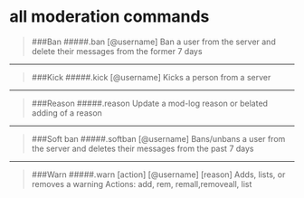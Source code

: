 # all moderation commands

>###Ban
>#####.ban [@username]
>Ban a user from the server and delete their messages from the former 7 days

___
>###Kick
>#####.kick [@username]
>Kicks a person from a server

___
>###Reason
>#####.reason
>Update a mod-log reason or belated adding of a reason

___
>###Soft ban
>#####.softban [@username]
>Bans/unbans a user from the server and deletes their messages from the past 7 days

___
>###Warn
>#####.warn [action] [@username] [reason]
>Adds, lists, or removes a warning
>Actions: add, rem, remall,removeall, list